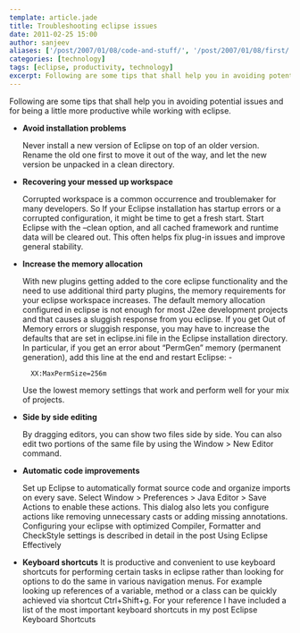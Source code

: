 ```yaml
---
template: article.jade
title: Troubleshooting eclipse issues
date: 2011-02-25 15:00
author: sanjeev
aliases: ['/post/2007/01/08/code-and-stuff/', '/post/2007/01/08/first/', '/post/2008/01/08/first']
categories: [technology]
tags: [eclipse, productivity, technology]
excerpt: Following are some tips that shall help you in avoiding potential issues and for being a little more productive while working with eclipse.
---
```

Following are some tips that shall help you in avoiding potential issues and for being a little more productive while working with eclipse.

* <b>Avoid installation problems</b>

	Never install a new version of Eclipse on top of an older version. Rename the old one first to move it out of the way, and let the new version be unpacked in a clean directory.

* <b>Recovering your messed up workspace</b>

	Corrupted workspace is a common occurrence and troublemaker for many developers. So If your Eclipse installation has startup errors or a corrupted configuration, it might be time to get a fresh start. Start Eclipse with the –clean option, and all cached framework and runtime data will be cleared out. This often helps fix plug-in issues and improve general stability.

<span class="more"></span>

* <b>Increase the memory allocation</b>

	With new plugins getting added to the core eclipse functionality and the need to use additional third party plugins, the memory requirements for your eclipse workspace increases. The default memory allocation configured in eclipse is not enough for most J2ee development projects and that causes a sluggish response from you eclipse. If you get Out of Memory errors or sluggish response, you may have to increase the defaults that are set in eclipse.ini file in the Eclipse installation directory. In particular, if you get an error about “PermGen” memory (permanent generation), add this line at the end and restart Eclipse: -

		XX:MaxPermSize=256m 

	Use the lowest memory settings that work and perform well for your mix of projects.

* <b>Side by side editing</b>

	By dragging editors, you can show two files side by side. You can also edit two portions of the same file by using the Window > New Editor command.

* <b>Automatic code improvements</b>

	Set up Eclipse to automatically format source code and organize imports on every save. Select Window > Preferences > Java Editor > Save Actions to enable these actions. This dialog also lets you configure actions like removing unnecessary casts or adding missing annotations. Configuring your eclipse with optimized Compiler, Formatter and CheckStyle settings is described in detail in the post Using Eclipse Effectively

* <b>Keyboard shortcuts</b>
	It is productive and convenient to use keyboard shortcuts for performing certain tasks in eclipse rather than looking for options to do the same in various navigation menus. For example looking up references of a variable, method or a class can be quickly achieved via shortcut Ctrl+Shift+g. For your reference I have included a list of the most important keyboard shortcuts in my post Eclipse Keyboard Shortcuts
